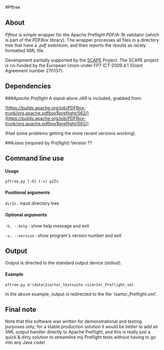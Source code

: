 #Pftree

## About
_Pftree_ is simple wrapper for the Apache Preflight _PDF/A-1b_ validator (which is part of the _PDFBox_ library). The wrapper processes all files in a directory tree that have a _.pdf_ extension, and then reports the results as nicely formatted XML file.

Development partially supported by the [SCAPE][4] Project. The SCAPE project is co-funded by the European Union under FP7 ICT-2009.4.1 (Grant Agreement number 270137).

## Dependencies
###*Apache Preflight*
A stand-alone *JAR* is included, grabbed from:
 
[https://builds.apache.org/job/PDFBox-trunk/org.apache.pdfbox$preflight/562/](https://builds.apache.org/job/PDFBox-trunk/org.apache.pdfbox$preflight/562/)

(Had some problems getting the more recent versions working).

###*Java* (required by *Preflight*)
Version ??

## Command line use

#### Usage
`pftree.py [-h] [-v] p2In`

#### Positional arguments

`dirIn` : input directory tree

#### Optional arguments

`-h, --help` : show help message and exit

`-v, --version` : show program's version number and exit

## Output 
Output is directed to the standard output device (_stdout_).

#### Example

`pftree.py d:\data\Isartor_testsuite >isartor_Preflight.xml`

In the above example, output is redirected to the file 'isartor_Preflight.xml'.

## Final note
Note that this software was written for demonstrational and testing  purposes only; for a stable production solution it would be better to add an XML output handler directly to Apache Preflight, and this is really just a quick & dirty solution to streamline my Preflight tests without having to go into any Java code!


[4]: http://www.scape-project.eu/